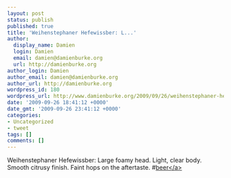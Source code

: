 ```yaml
---
layout: post
status: publish
published: true
title: 'Weihenstephaner Hefewissber: L...'
author:
  display_name: Damien
  login: Damien
  email: damien@damienburke.org
  url: http://damienburke.org
author_login: Damien
author_email: damien@damienburke.org
author_url: http://damienburke.org
wordpress_id: 180
wordpress_url: http://www.damienburke.org/2009/09/26/weihenstephaner-hefewissber-l/
date: '2009-09-26 18:41:12 +0000'
date_gmt: '2009-09-26 23:41:12 +0000'
categories:
- Uncategorized
- tweet
tags: []
comments: []
---
```

<p>Weihenstephaner Hefewissber: Large foamy head. Light, clear body. Smooth citrusy finish. Faint hops on the aftertaste. #<a href="http:&#47;&#47;search.twitter.com&#47;search?q=%23beer" class="aktt_hashtag">beer<&#47;a></p>
